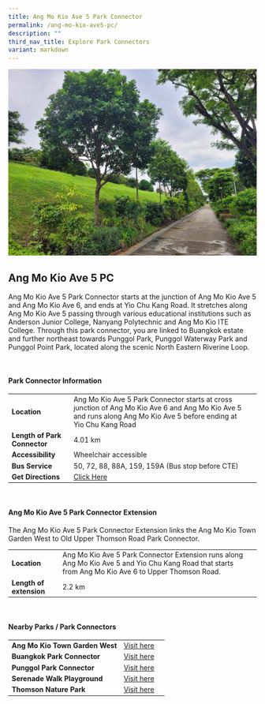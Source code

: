 ```yaml
---
title: Ang Mo Kio Ave 5 Park Connector
permalink: /ang-mo-kio-ave5-pc/
description: ""
third_nav_title: Explore Park Connectors
variant: markdown
---
```

![](/images/punggolpc.jpg)

## Ang Mo Kio Ave 5 PC

Ang Mo Kio Ave 5 Park Connector starts at the junction of Ang Mo Kio Ave 5 and Ang Mo Kio Ave 6, and ends at Yio Chu Kang Road. It stretches along Ang Mo Kio Ave 5 passing through various educational institutions such as Anderson Junior College, Nanyang Polytechnic and Ang Mo Kio ITE College. Through this park connector, you are linked to Buangkok estate and further northeast towards Punggol Park, Punggol Waterway Park and Punggol Point Park, located along the scenic North Eastern Riverine Loop. 

<br>

#### Park Connector Information

|  |  |  |
| -------- | -------- | -------- |
| **Location** | Ang Mo Kio Ave 5 Park Connector starts at cross junction of Ang Mo Kio Ave 6 and Ang Mo Kio Ave 5 and runs along Ang Mo Kio Ave 5 before ending at Yio Chu Kang Road |  |
| **Length of Park Connector** | 4.01 km   |  |
| **Accessibility** | Wheelchair accessible | |
| **Bus Service** | 50, 72, 88, 88A, 159, 159A (Bus stop before CTE) | |
| **Get Directions** | [Click Here](https://www.onemap.gov.sg/v2/?lat=1.37731149652799&amp;lng=103.860485872465) | 


<br>

#### Ang Mo Kio Ave 5 Park Connector Extension

The Ang Mo Kio Ave 5 Park Connector Extension links the Ang Mo Kio Town Garden West to Old Upper Thomson Road Park Connector. 

|  |  |  |
| -------- | -------- | -------- |
| **Location** | Ang Mo Kio Ave 5 Park Connector Extension runs along Ang Mo Kio Ave 5 and Yio Chu Kang Road that starts from Ang Mo Kio Ave 6 to Upper Thomson Road. |  |
| **Length of extension** | 2.2 km  |  |

<br>

#### Nearby Parks / Park Connectors

|   |  |  |
| -------- | -------- | -------- |
| **Ang Mo Kio Town Garden West** | [Visit here](https://www.nparks.gov.sg/gardens-parks-and-nature/park-connector-network/ang-mo-kio-town-garden-west) | |
| **Buangkok Park Connector** |[Visit here](https://www.nparks.gov.sg/gardens-parks-and-nature/park-connector-network/buangkok-pc) | |
| **Punggol Park Connector** | [Visit here](https://www.nparks.gov.sg/gardens-parks-and-nature/park-connector-network/punggol-pc) | |
| **Serenade Walk Playground** | [Visit here](https://www.nparks.gov.sg/gardens-parks-and-nature/parks-and-nature-reserves/serenade-walk-playground) | |
| **Thomson Nature Park** | [Visit here](https://www.nparks.gov.sg/gardens-parks-and-nature/parks-and-nature-reserves/thomson-nature-park) | |